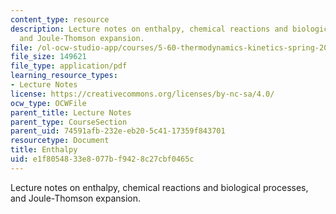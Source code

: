 ```yaml
---
content_type: resource
description: Lecture notes on enthalpy, chemical reactions and biological processes,
  and Joule-Thomson expansion.
file: /ol-ocw-studio-app/courses/5-60-thermodynamics-kinetics-spring-2008/e1f8054833e8077bf9428c27cbf0465c_5_60_lecture4.pdf
file_size: 149621
file_type: application/pdf
learning_resource_types:
- Lecture Notes
license: https://creativecommons.org/licenses/by-nc-sa/4.0/
ocw_type: OCWFile
parent_title: Lecture Notes
parent_type: CourseSection
parent_uid: 74591afb-232e-eb20-5c41-17359f843701
resourcetype: Document
title: Enthalpy
uid: e1f80548-33e8-077b-f942-8c27cbf0465c
---
```

Lecture notes on enthalpy, chemical reactions and biological processes, and Joule-Thomson expansion.